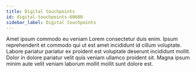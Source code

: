 ```yaml
---
title: Digital touchpoints
id: digital-touchpoints-60680
sidebar_label: Digital touchpoints
---
```


Amet ipsum commodo eu veniam Lorem consectetur duis enim. Ipsum reprehenderit et commodo qui ut est amet incididunt id cillum voluptate. Labore pariatur pariatur ex proident est voluptate deserunt incididunt mollit. Dolor in dolore pariatur velit quis veniam ullamco proident sit. Magna ipsum minim aute velit veniam laborum mollit mollit sunt dolore est.


